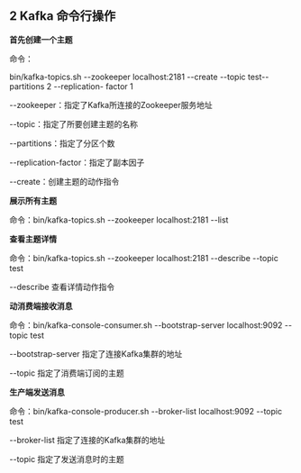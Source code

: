 ## 2 Kafka 命令行操作

 **首先创建一个主题**

命令：

bin/kafka-topics.sh --zookeeper localhost:2181 --create --topic  test--partitions 2 --replication- factor 1

--zookeeper：指定了Kafka所连接的Zookeeper服务地址

--topic：指定了所要创建主题的名称

--partitions：指定了分区个数

--replication-factor：指定了副本因子

--create：创建主题的动作指令



**展示所有主题**

命令：bin/kafka-topics.sh  --zookeeper  localhost:2181 --list

  

**查看主题详情**

命令：bin/kafka-topics.sh --zookeeper localhost:2181 --describe --topic test

--describe  查看详情动作指令

 

**动消费端接收消息** 

命令：bin/kafka-console-consumer.sh  --bootstrap-server  localhost:9092  --topic test

--bootstrap-server   指定了连接Kafka集群的地址

--topic  指定了消费端订阅的主题

 

**生产端发送消息**

命令：bin/kafka-console-producer.sh  --broker-list  localhost:9092  --topic  test

--broker-list  指定了连接的Kafka集群的地址

--topic  指定了发送消息时的主题

